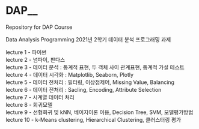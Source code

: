 # DAP__
Repository for DAP Course

Data Analysis Programming
2021년 2학기 데이터 분석 프로그래밍 과제 

lecture 1 - 파이썬  
lecture 2 - 넘파이, 판다스  
lecture 3 - 데이터 분석 : 통계적 표현, 두 객체 사이 관계표현, 통계적 가설 테스트  
lecture 4 - 데이터 시각화 : Matplotlib, Seaborn, Plotly  
lecture 5 - 데이터 전처리 : 필터링, 이상점제어, Missing Value, Balancing  
lecture 6 - 데이터 전처리 : Sacling, Encoding, Attribute Selection   
lecture 7 - 시계열 데이터 처리  
lecture 8 - 회귀모델  
lecture 9 - 선형회귀 및 kNN, 베이지이론 이용, Decision Tree, SVM, 모델평가방법   
lecture 10 - k-Means clustering, Hierarchical Clustering, 클러스터링 평가
